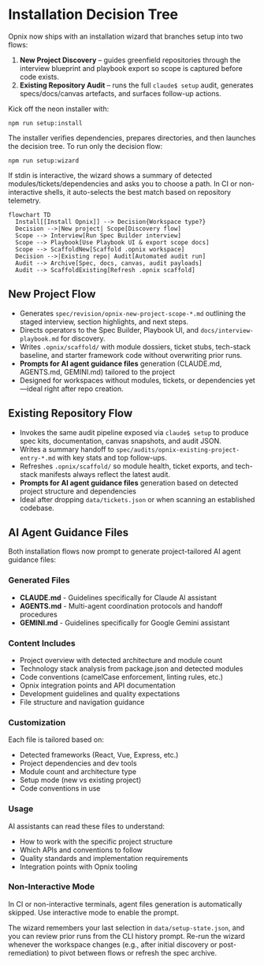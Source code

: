 # Installation Decision Tree

Opnix now ships with an installation wizard that branches setup into two flows:

1. **New Project Discovery** – guides greenfield repositories through the interview blueprint and playbook export so scope is captured before code exists.
2. **Existing Repository Audit** – runs the full `claude$ setup` audit, generates specs/docs/canvas artefacts, and surfaces follow-up actions.

Kick off the neon installer with:

```
npm run setup:install
```

The installer verifies dependencies, prepares directories, and then launches the decision tree. To run only the decision flow:

```
npm run setup:wizard
```

If stdin is interactive, the wizard shows a summary of detected modules/tickets/dependencies and asks you to choose a path. In CI or non-interactive shells, it auto-selects the best match based on repository telemetry.

```mermaid
flowchart TD
  Install[[Install Opnix]] --> Decision{Workspace type?}
  Decision -->|New project| Scope[Discovery flow]
  Scope --> Interview[Run Spec Builder interview]
  Scope --> Playbook[Use Playbook UI & export scope docs]
  Scope --> ScaffoldNew[Scaffold .opnix workspace]
  Decision -->|Existing repo| Audit[Automated audit run]
  Audit --> Archive[Spec, docs, canvas, audit payloads]
  Audit --> ScaffoldExisting[Refresh .opnix scaffold]
```

## New Project Flow
- Generates `spec/revision/opnix-new-project-scope-*.md` outlining the staged interview, section highlights, and next steps.
- Directs operators to the Spec Builder, Playbook UI, and `docs/interview-playbook.md` for discovery.
- Writes `.opnix/scaffold/` with module dossiers, ticket stubs, tech-stack baseline, and starter framework code without overwriting prior runs.
- **Prompts for AI agent guidance files** generation (CLAUDE.md, AGENTS.md, GEMINI.md) tailored to the project
- Designed for workspaces without modules, tickets, or dependencies yet—ideal right after repo creation.

## Existing Repository Flow
- Invokes the same audit pipeline exposed via `claude$ setup` to produce spec kits, documentation, canvas snapshots, and audit JSON.
- Writes a summary handoff to `spec/audits/opnix-existing-project-entry-*.md` with key stats and top follow-ups.
- Refreshes `.opnix/scaffold/` so module health, ticket exports, and tech-stack manifests always reflect the latest audit.
- **Prompts for AI agent guidance files** generation based on detected project structure and dependencies
- Ideal after dropping `data/tickets.json` or when scanning an established codebase.

## AI Agent Guidance Files

Both installation flows now prompt to generate project-tailored AI agent guidance files:

### Generated Files
- **CLAUDE.md** - Guidelines specifically for Claude AI assistant
- **AGENTS.md** - Multi-agent coordination protocols and handoff procedures  
- **GEMINI.md** - Guidelines specifically for Google Gemini assistant

### Content Includes
- Project overview with detected architecture and module count
- Technology stack analysis from package.json and detected modules
- Code conventions (camelCase enforcement, linting rules, etc.)
- Opnix integration points and API documentation
- Development guidelines and quality expectations
- File structure and navigation guidance

### Customization
Each file is tailored based on:
- Detected frameworks (React, Vue, Express, etc.)
- Project dependencies and dev tools
- Module count and architecture type
- Setup mode (new vs existing project)
- Code conventions in use

### Usage
AI assistants can read these files to understand:
- How to work with the specific project structure
- Which APIs and conventions to follow
- Quality standards and implementation requirements
- Integration points with Opnix tooling

### Non-Interactive Mode
In CI or non-interactive terminals, agent files generation is automatically skipped. Use interactive mode to enable the prompt.

The wizard remembers your last selection in `data/setup-state.json`, and you can review prior runs from the CLI history prompt. Re-run the wizard whenever the workspace changes (e.g., after initial discovery or post-remediation) to pivot between flows or refresh the spec archive.
